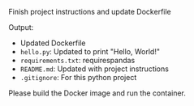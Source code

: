 Finish project instructions and update Dockerfile

Output:
- Updated Dockerfile
- `hello.py`: Updated to print "Hello, World!" 
- `requirements.txt`: requirespandas
- `README.md`: Updated with project instructions
- `.gitignore`: For this python project

Please build the Docker image and run the container.